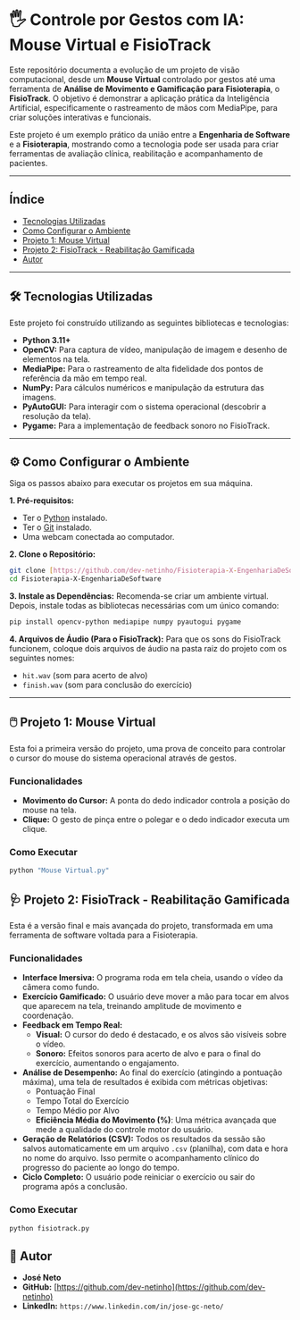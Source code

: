 ﻿# 🖐️ Controle por Gestos com IA: Mouse Virtual e FisioTrack

Este repositório documenta a evolução de um projeto de visão computacional, desde um **Mouse Virtual** controlado por gestos até uma ferramenta de **Análise de Movimento e Gamificação para Fisioterapia**, o **FisioTrack**. O objetivo é demonstrar a aplicação prática da Inteligência Artificial, especificamente o rastreamento de mãos com MediaPipe, para criar soluções interativas e funcionais.

Este projeto é um exemplo prático da união entre a **Engenharia de Software** e a **Fisioterapia**, mostrando como a tecnologia pode ser usada para criar ferramentas de avaliação clínica, reabilitação e acompanhamento de pacientes.

---

## Índice

* [Tecnologias Utilizadas](#-tecnologias-utilizadas)
* [Como Configurar o Ambiente](#-como-configurar-o-ambiente)
* [Projeto 1: Mouse Virtual](#-projeto-1-mouse-virtual)
* [Projeto 2: FisioTrack - Reabilitação Gamificada](#-projeto-2-fisiotrack---reabilitação-gamificada)
* [Autor](#-autor)

---

## 🛠️ Tecnologias Utilizadas

Este projeto foi construído utilizando as seguintes bibliotecas e tecnologias:

* **Python 3.11+**
* **OpenCV:** Para captura de vídeo, manipulação de imagem e desenho de elementos na tela.
* **MediaPipe:** Para o rastreamento de alta fidelidade dos pontos de referência da mão em tempo real.
* **NumPy:** Para cálculos numéricos e manipulação da estrutura das imagens.
* **PyAutoGUI:** Para interagir com o sistema operacional (descobrir a resolução da tela).
* **Pygame:** Para a implementação de feedback sonoro no FisioTrack.

---

## ⚙️ Como Configurar o Ambiente

Siga os passos abaixo para executar os projetos em sua máquina.

**1. Pré-requisitos:**
* Ter o [Python](https://www.python.org/downloads/) instalado.
* Ter o [Git](https://git-scm.com/downloads) instalado.
* Uma webcam conectada ao computador.

**2. Clone o Repositório:**
```sh
git clone [https://github.com/dev-netinho/Fisioterapia-X-EngenhariaDeSoftware]
cd Fisioterapia-X-EngenhariaDeSoftware
```

**3. Instale as Dependências:**
Recomenda-se criar um ambiente virtual. Depois, instale todas as bibliotecas necessárias com um único comando:
```sh
pip install opencv-python mediapipe numpy pyautogui pygame
```

**4. Arquivos de Áudio (Para o FisioTrack):**
Para que os sons do FisioTrack funcionem, coloque dois arquivos de áudio na pasta raiz do projeto com os seguintes nomes:
* `hit.wav` (som para acerto de alvo)
* `finish.wav` (som para conclusão do exercício)

---

## 🖱️ Projeto 1: Mouse Virtual

Esta foi a primeira versão do projeto, uma prova de conceito para controlar o cursor do mouse do sistema operacional através de gestos.

### Funcionalidades
* **Movimento do Cursor:** A ponta do dedo indicador controla a posição do mouse na tela.
* **Clique:** O gesto de pinça entre o polegar e o dedo indicador executa um clique.

### Como Executar
```sh
python "Mouse Virtual.py"
```

## 🩺 Projeto 2: FisioTrack - Reabilitação Gamificada

Esta é a versão final e mais avançada do projeto, transformada em uma ferramenta de software voltada para a Fisioterapia.

### Funcionalidades
* **Interface Imersiva:** O programa roda em tela cheia, usando o vídeo da câmera como fundo.
* **Exercício Gamificado:** O usuário deve mover a mão para tocar em alvos que aparecem na tela, treinando amplitude de movimento e coordenação.
* **Feedback em Tempo Real:**
    * **Visual:** O cursor do dedo é destacado, e os alvos são visíveis sobre o vídeo.
    * **Sonoro:** Efeitos sonoros para acerto de alvo e para o final do exercício, aumentando o engajamento.
* **Análise de Desempenho:** Ao final do exercício (atingindo a pontuação máxima), uma tela de resultados é exibida com métricas objetivas:
    * Pontuação Final
    * Tempo Total do Exercício
    * Tempo Médio por Alvo
    * **Eficiência Média do Movimento (%)**: Uma métrica avançada que mede a qualidade do controle motor do usuário.
* **Geração de Relatórios (CSV):** Todos os resultados da sessão são salvos automaticamente em um arquivo `.csv` (planilha), com data e hora no nome do arquivo. Isso permite o acompanhamento clínico do progresso do paciente ao longo do tempo.
* **Ciclo Completo:** O usuário pode reiniciar o exercício ou sair do programa após a conclusão.

### Como Executar
```sh
python fisiotrack.py
```


## 👤 Autor

* **José Neto**
* **GitHub:** [https://github.com/dev-netinho](https://github.com/dev-netinho)
* **LinkedIn:** `https://www.linkedin.com/in/jose-gc-neto/`